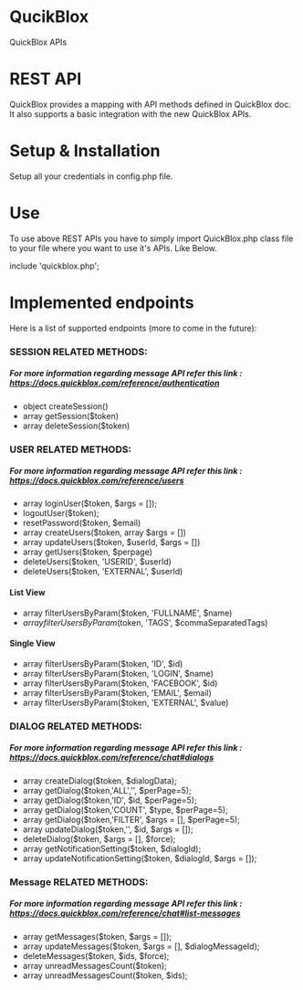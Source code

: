 # QucikBlox
QuickBlox APIs

# REST API
QuickBlox provides a mapping with API methods defined in QuickBlox doc. It also supports a basic integration with the new QuickBlox APIs.

# Setup & Installation
Setup all your credentials in config.php file.

# Use
To use above REST APIs you have to simply import QuickBlox.php class file to your file where you want to use it's APIs. Like Below.

include 'quickblox.php';

# Implemented endpoints
Here is a list of supported endpoints (more to come in the future):

### SESSION RELATED METHODS:
##### For more information regarding message API refer this link : https://docs.quickblox.com/reference/authentication
- object createSession()
- array getSession($token)
- array deleteSession($token)

### USER RELATED METHODS:
##### For more information regarding message API refer this link : https://docs.quickblox.com/reference/users
- array loginUser($token, $args = []);
- logoutUser($token);
- resetPassword($token, $email)
- array createUsers($token, array $args = [])
- array updateUsers($token, $userId, $args = [])
- array getUsers($token, $perpage)
- deleteUsers($token, 'USERID', $userId)
- deleteUsers($token, 'EXTERNAL', $userId)

#### List View
- array filterUsersByParam($token, 'FULLNAME', $name)
- $array filterUsersByParam($token, 'TAGS', $commaSeparatedTags)

#### Single View
- array filterUsersByParam($token, 'ID', $id)
- array filterUsersByParam($token, 'LOGIN', $name)
- array filterUsersByParam($token, 'FACEBOOK', $id)
- array filterUsersByParam($token, 'EMAIL',  $email)
- array filterUsersByParam($token, 'EXTERNAL', $value)


### DIALOG RELATED METHODS:
##### For more information regarding message API refer this link : https://docs.quickblox.com/reference/chat#dialogs
- array createDialog($token, $dialogData);
- array getDialog($token,'ALL','', $perPage=5);
- array getDialog($token,'ID', $id, $perPage=5);
- array getDialog($token,'COUNT', $type, $perPage=5);
- array getDialog($token,'FILTER', $args = [], $perPage=5);
- array updateDialog($token,'', $id, $args = []);
- deleteDialog($token, $args = [], $force);
- array getNotificationSetting($token, $dialogId);
- array updateNotificationSetting($token, $dialogId, $args = []);

### Message RELATED METHODS:
##### For more information regarding message API refer this link : https://docs.quickblox.com/reference/chat#list-messages

- array getMessages($token, $args = []); 
- array updateMessages($token, $args = [], $dialogMessageId);
- deleteMessages($token, $ids, $force);
- array unreadMessagesCount($token);
- array unreadMessagesCount($token, $ids);

